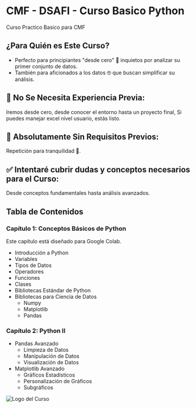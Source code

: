 # CMF - DSAFI - Curso Basico Python
Curso Practico Basico para CMF

## ¿Para Quién es Este Curso?

- Perfecto para principiantes "desde cero" 👶 inquietos por analizar su primer conjunto de datos.
- También para aficionados a los datos 🤓 que buscan simplificar su análisis.

## 🚫 No Se Necesita Experiencia Previa:
Iremos desde cero, desde conocer el entorno hasta un proyecto final, Si puedes manejar excel nivel usuario, estás listo.

## 🚫 Absolutamente Sin Requisitos Previos:
Repetición para tranquilidad 😬.

## ✅ Intentaré cubrir dudas y conceptos necesarios para el Curso:
Desde conceptos fundamentales hasta análisis avanzados.

## Tabla de Contenidos

### Capítulo 1: Conceptos Básicos de Python
Este capítulo está diseñado para Google Colab.

- Introducción a Python
- Variables
- Tipos de Datos
- Operadores
- Funciones
- Clases
- Bibliotecas Estándar de Python
- Bibliotecas para Ciencia de Datos
  - Numpy
  - Matplotlib
  - Pandas

### Capítulo 2: Python II
- Pandas Avanzado
  - Limpieza de Datos
  - Manipulación de Datos
  - Visualización de Datos
- Matplotlib Avanzado
  - Gráficos Estadísticos
  - Personalización de Gráficos
  - Subgráficos

![Logo del Curso]()
